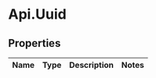 # Api.Uuid

## Properties

Name | Type | Description | Notes
------------ | ------------- | ------------- | -------------


